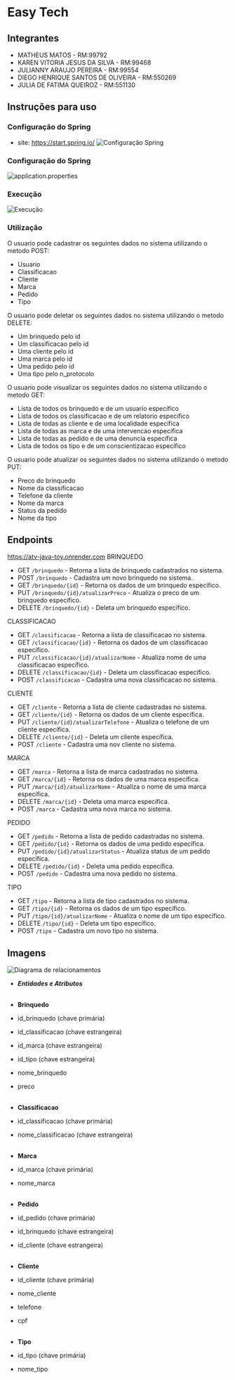 # Easy Tech
## Integrantes

- MATHEUS MATOS - RM:99792
- KAREN VITORIA JESUS DA SILVA - RM:99468
- JULIANNY ARAUJO PEREIRA - RM:99554
- DIEGO HENRIQUE SANTOS DE OLIVEIRA - RM:550269
- JULIA DE FATIMA QUEIROZ - RM:551130

## Instruções para uso

### Configuração do Spring
- site: https://start.spring.io/
  ![Configuração Spring](https://github.com/diegohs13/ATV_JAVA_TOY/blob/main/configSpring.png)
### Configuração do Spring
![application.properties](https://github.com/diegohs13/ATV_JAVA_TOY/blob/main/applicationProperties.png)
### Execução
![Execução](https://github.com/diegohs13/ATV_JAVA_TOY/blob/main/Application.png)

### Utilização
O usuario pode cadastrar os seguintes dados no sistema utilizando o metodo POST:
- Usuario
- Classificacao
- Cliente
- Marca
- Pedido
- Tipo

O usuario pode deletar os seguintes dados no sistema utilizando o metodo DELETE:
- Um brinquedo pelo id
- Um classificacao pelo id
- Uma cliente pelo id
- Uma marca pelo id
- Uma pedido pelo id
- Uma tipo pelo n_protocolo

O usuario pode visualizar os seguintes dados no sistema utilizando o metodo GET:
- Lista de todos os brinquedo e de um usuario específico
- Lista de todos os classificacao e de um relatorio específico
- Lista de todas as cliente e de uma localidade específica
- Lista de todas as marca e de uma intervencao específica
- Lista de todas as pedido e de uma denuncia específica
- Lista de todos os tipo e de um conscientizacao específico


O usuario pode atualizar os seguintes dados no sistema utilizando o metodo PUT:
- Preco do brinquedo
- Nome da classificacao
- Telefone da cliente
- Nome da marca
- Status da pedido
- Nome da tipo


## Endpoints

https://atv-java-toy.onrender.com
BRINQUEDO
- GET `/brinquedo` - Retorna a lista de brinquedo cadastrados no sistema.
- POST `/brinquedo` - Cadastra um novo brinquedo no sistema.
- GET `/brinquedo/{id}` - Retorna os dados de um brinquedo específico.
- PUT `/brinquedo/{id}/atualizarPreco` - Atualiza o preco de um brinquedo específico.
- DELETE `/brinquedo/{id}` - Deleta um brinquedo específico.

CLASSIFICACAO
- GET `/classificacao` - Retorna a lista de classificacao no sistema.
- GET `/classificacao/{id}` - Retorna os dados de um classificacao específico.
- PUT `/classificacao/{id}/atualizarNome` - Atualiza nome de uma classificacao específico.
- DELETE `/classificacao/{id}` - Deleta um classificacao específico.
- POST `/classificacao` - Cadastra uma nova classificacao no sistema.

CLIENTE
- GET `/cliente` - Retorna a lista de cliente cadastradas no sistema.
- GET `/cliente/{id}` - Retorna os dados de um cliente específica.
- PUT `/cliente/{id}/atualizarTelefone` - Atualiza o telefone de um cliente específica.
- DELETE `/cliente/{id}` - Deleta um cliente específica.
- POST `/cliente` - Cadastra uma nov cliente no sistema.

MARCA
- GET `/marca` - Retorna a lista de marca cadastradas no sistema.
- GET `/marca/{id}` - Retorna os dados de uma marca específica.
- PUT `/marca/{id}/atualizarNome` - Atualiza o nome de uma marca específica.
- DELETE `/marca/{id}` - Deleta uma marca específica.
- POST `/marca` - Cadastra uma nova marca no sistema.


PEDIDO
- GET `/pedido` - Retorna a lista de pedido cadastradas no sistema.
- GET `/pedido/{id}` - Retorna os dados de uma pedido específica.
- PUT `/pedido/{id}/atualizarStatus` - Atualiza status de um pedido específica.
- DELETE `/pedido/{id}` - Deleta uma pedido específica.
- POST `/pedido` - Cadastra uma nova pedido no sistema.


TIPO
- GET `/tipo` - Retorna a lista de tipo cadastrados no sistema.
- GET `/tipo/{id}` - Retorna os dados de um tipo específico.
- PUT `/tipo/{id}/atualizarNome` - Atualiza o nome de um tipo específico.
- DELETE `/tipo/{id}` - Deleta um tipo específico.
- POST `/tipo` - Cadastra um novo tipo no sistema.


## Imagens
![Diagrama de relacionamentos](https://github.com/diegohs13/GS_JAVA/blob/main/bdRelation.png)
- _**Entidades e Atributos**_<br>
  <br>

- **Brinquedo**
- id_brinquedo (chave primária)
- id_classificacao (chave estrangeira)
- id_marca (chave estrangeira)
- id_tipo (chave estrangeira)
- nome_brinquedo
- preco<br>
  <br>

- **Classificacao**
- id_classificacao (chave primária)
- nome_classificacao (chave estrangeira)<br>
  <br>

- **Marca**
- id_marca (chave primária)
- nome_marca<br>
  <br>

- **Pedido**
- id_pedido (chave primária)
- id_brinquedo (chave estrangeira)
- id_cliente (chave estrangeira)<br>
  <br>

- **Cliente**
- id_cliente (chave primária)
- nome_cliente
- telefone
- cpf <br>
  <br>

- **Tipo**
- id_tipo (chave primária)
- nome_tipo <br>
  <br>
  <br>